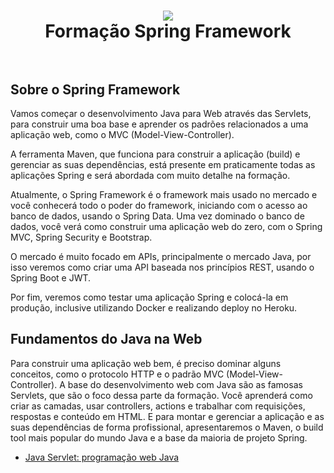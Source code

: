 <h1 align="center">
  <img src="https://spring.io/images/OG-Spring.png">
  <br>
  Formação Spring Framework
  <br>
  </br>
</h1>

## Sobre o Spring Framework

Vamos começar o desenvolvimento Java para Web através das Servlets, para construir uma boa base e aprender os padrões relacionados a uma aplicação web, como o MVC (Model-View-Controller).

A ferramenta Maven, que funciona para construir a aplicação (build) e gerenciar as suas dependências, está presente em praticamente todas as aplicações Spring e será abordada com muito detalhe na formação.

Atualmente, o Spring Framework é o framework mais usado no mercado e você conhecerá todo o poder do framework, iniciando com o acesso ao banco de dados, usando o Spring Data. Uma vez dominado o banco de dados, você verá como construir uma aplicação web do zero, com o Spring MVC, Spring Security e Bootstrap.

O mercado é muito focado em APIs, principalmente o mercado Java, por isso veremos como criar uma API baseada nos princípios REST, usando o Spring Boot e JWT.

Por fim, veremos como testar uma aplicação Spring e colocá-la em produção, inclusive utilizando Docker e realizando deploy no Heroku.

## Fundamentos do Java na Web

Para construir uma aplicação web bem, é preciso dominar alguns conceitos, como o protocolo HTTP e o padrão MVC (Model-View-Controller). A base do desenvolvimento web com Java são as famosas Servlets, que são o foco dessa parte da formação. Você aprenderá como criar as camadas, usar controllers, actions e trabalhar com requisições, respostas e conteúdo em HTML. E para montar e gerenciar a aplicação e as suas dependências de forma profissional, apresentaremos o Maven, o build tool mais popular do mundo Java e a base da maioria de projeto Spring.

* [Java Servlet: programação web Java](https://github.com/klayton-a-souza/Java-Servlet-I)
